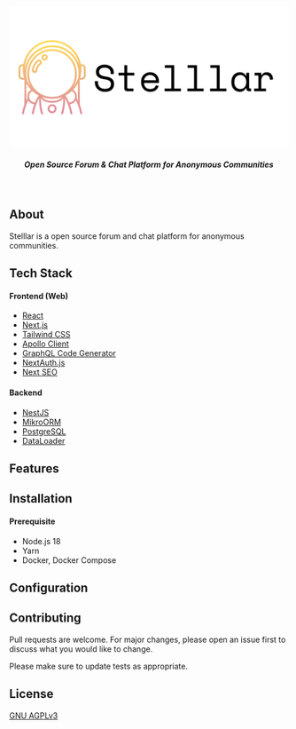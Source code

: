 <p align="center">
    <img alt="logo" src="./logo.png"/>
</p>
<h5 align="center">Open Source Forum & Chat Platform for Anonymous Communities</h5>
<br/>

## About

Stelllar is a open source forum and chat platform for anonymous communities.

## Tech Stack

#### Frontend (Web)

- [React](https://reactjs.org)
- [Next.js](https://nextjs.org)
- [Tailwind CSS](https://tailwindcss.com)
- [Apollo Client](https://github.com/apollographql/apollo-client)
- [GraphQL Code Generator](https://the-guild.dev/graphql/codegen)
- [NextAuth.js](https://next-auth.js.org)
- [Next SEO](https://github.com/garmeeh/next-seo)

#### Backend

- [NestJS](https://nestjs.com)
- [MikroORM](https://mikro-orm.io)
- [PostgreSQL](https://www.postgresql.org)
- [DataLoader](https://github.com/graphql/dataloader)

## Features

## Installation

#### Prerequisite

- Node.js 18
- Yarn
- Docker, Docker Compose

## Configuration

## Contributing

Pull requests are welcome. For major changes, please open an issue first
to discuss what you would like to change.

Please make sure to update tests as appropriate.

## License

[GNU AGPLv3](https://choosealicense.com/licenses/agpl-3.0/)
